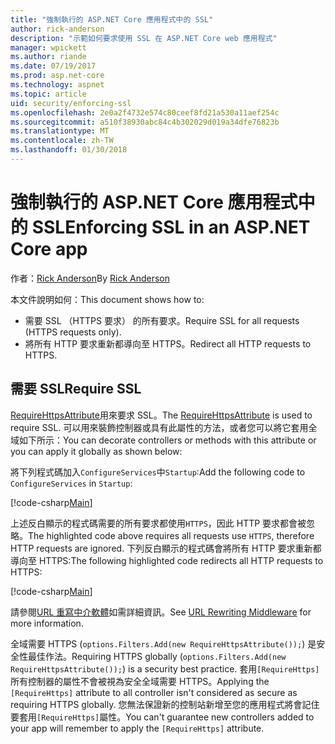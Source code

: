 ```yaml
---
title: "強制執行的 ASP.NET Core 應用程式中的 SSL"
author: rick-anderson
description: "示範如何要求使用 SSL 在 ASP.NET Core web 應用程式"
manager: wpickett
ms.author: riande
ms.date: 07/19/2017
ms.prod: asp.net-core
ms.technology: aspnet
ms.topic: article
uid: security/enforcing-ssl
ms.openlocfilehash: 2e0a2f4732e574c80ceef8fd21a530a11aef254c
ms.sourcegitcommit: a510f38930abc84c4b302029d019a34dfe76823b
ms.translationtype: MT
ms.contentlocale: zh-TW
ms.lasthandoff: 01/30/2018
---
```

# <a name="enforcing-ssl-in-an-aspnet-core-app"></a><span data-ttu-id="a12e7-103">強制執行的 ASP.NET Core 應用程式中的 SSL</span><span class="sxs-lookup"><span data-stu-id="a12e7-103">Enforcing SSL in an ASP.NET Core app</span></span>

<span data-ttu-id="a12e7-104">作者：[Rick Anderson](https://twitter.com/RickAndMSFT)</span><span class="sxs-lookup"><span data-stu-id="a12e7-104">By [Rick Anderson](https://twitter.com/RickAndMSFT)</span></span>

<span data-ttu-id="a12e7-105">本文件說明如何：</span><span class="sxs-lookup"><span data-stu-id="a12e7-105">This document shows how to:</span></span>

- <span data-ttu-id="a12e7-106">需要 SSL （HTTPS 要求） 的所有要求。</span><span class="sxs-lookup"><span data-stu-id="a12e7-106">Require SSL for all requests (HTTPS requests only).</span></span>
- <span data-ttu-id="a12e7-107">將所有 HTTP 要求重新都導向至 HTTPS。</span><span class="sxs-lookup"><span data-stu-id="a12e7-107">Redirect all HTTP requests to HTTPS.</span></span>

## <a name="require-ssl"></a><span data-ttu-id="a12e7-108">需要 SSL</span><span class="sxs-lookup"><span data-stu-id="a12e7-108">Require SSL</span></span>

<span data-ttu-id="a12e7-109">[RequireHttpsAttribute](https://docs.microsoft.com/aspnet/core/api/microsoft.aspnetcore.mvc.requirehttpsattribute)用來要求 SSL。</span><span class="sxs-lookup"><span data-stu-id="a12e7-109">The [RequireHttpsAttribute](https://docs.microsoft.com/aspnet/core/api/microsoft.aspnetcore.mvc.requirehttpsattribute) is used to require SSL.</span></span> <span data-ttu-id="a12e7-110">可以用來裝飾控制器或具有此屬性的方法，或者您可以將它套用全域如下所示：</span><span class="sxs-lookup"><span data-stu-id="a12e7-110">You can decorate controllers or methods with this attribute or you can apply it globally as shown below:</span></span>

<span data-ttu-id="a12e7-111">將下列程式碼加入`ConfigureServices`中`Startup`:</span><span class="sxs-lookup"><span data-stu-id="a12e7-111">Add the following code to `ConfigureServices` in `Startup`:</span></span>

[!code-csharp[Main](authentication/accconfirm/sample/WebApp1/Startup.cs?name=snippet2&highlight=4-)]

<span data-ttu-id="a12e7-112">上述反白顯示的程式碼需要的所有要求都使用`HTTPS`，因此 HTTP 要求都會被忽略。</span><span class="sxs-lookup"><span data-stu-id="a12e7-112">The highlighted code above requires all requests use `HTTPS`, therefore HTTP requests are ignored.</span></span> <span data-ttu-id="a12e7-113">下列反白顯示的程式碼會將所有 HTTP 要求重新都導向至 HTTPS:</span><span class="sxs-lookup"><span data-stu-id="a12e7-113">The following highlighted code redirects all HTTP requests to HTTPS:</span></span>

[!code-csharp[Main](authentication/accconfirm/sample/WebApp1/Startup.cs?name=snippet_AddRedirectToHttps&highlight=7-)]

<span data-ttu-id="a12e7-114">請參閱[URL 重寫中介軟體](xref:fundamentals/url-rewriting)如需詳細資訊。</span><span class="sxs-lookup"><span data-stu-id="a12e7-114">See [URL Rewriting Middleware](xref:fundamentals/url-rewriting) for more information.</span></span>

<span data-ttu-id="a12e7-115">全域需要 HTTPS (`options.Filters.Add(new RequireHttpsAttribute());`) 是安全性最佳作法。</span><span class="sxs-lookup"><span data-stu-id="a12e7-115">Requiring HTTPS globally (`options.Filters.Add(new RequireHttpsAttribute());`) is a security best practice.</span></span> <span data-ttu-id="a12e7-116">套用`[RequireHttps]`所有控制器的屬性不會被視為安全全域需要 HTTPS。</span><span class="sxs-lookup"><span data-stu-id="a12e7-116">Applying the `[RequireHttps]` attribute to all controller isn't considered as secure as requiring HTTPS globally.</span></span> <span data-ttu-id="a12e7-117">您無法保證新的控制站新增至您的應用程式將會記住要套用`[RequireHttps]`屬性。</span><span class="sxs-lookup"><span data-stu-id="a12e7-117">You can't guarantee new controllers added to your app will remember to apply the `[RequireHttps]` attribute.</span></span>
